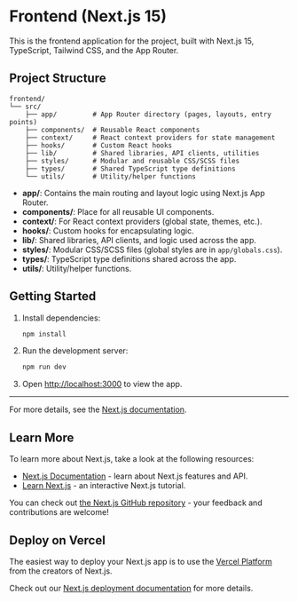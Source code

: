 # Frontend (Next.js 15)

This is the frontend application for the project, built with Next.js 15, TypeScript, Tailwind CSS, and the App Router.

## Project Structure

```
frontend/
└── src/
    ├── app/         # App Router directory (pages, layouts, entry points)
    ├── components/  # Reusable React components
    ├── context/     # React context providers for state management
    ├── hooks/       # Custom React hooks
    ├── lib/         # Shared libraries, API clients, utilities
    ├── styles/      # Modular and reusable CSS/SCSS files
    ├── types/       # Shared TypeScript type definitions
    └── utils/       # Utility/helper functions
```

- **app/**: Contains the main routing and layout logic using Next.js App Router.
- **components/**: Place for all reusable UI components.
- **context/**: For React context providers (global state, themes, etc.).
- **hooks/**: Custom hooks for encapsulating logic.
- **lib/**: Shared libraries, API clients, and logic used across the app.
- **styles/**: Modular CSS/SCSS files (global styles are in `app/globals.css`).
- **types/**: TypeScript type definitions shared across the app.
- **utils/**: Utility/helper functions.

## Getting Started

1. Install dependencies:
   ```bash
   npm install
   ```
2. Run the development server:
   ```bash
   npm run dev
   ```
3. Open [http://localhost:3000](http://localhost:3000) to view the app.

---

For more details, see the [Next.js documentation](https://nextjs.org/docs).

## Learn More

To learn more about Next.js, take a look at the following resources:

- [Next.js Documentation](https://nextjs.org/docs) - learn about Next.js features and API.
- [Learn Next.js](https://nextjs.org/learn) - an interactive Next.js tutorial.

You can check out [the Next.js GitHub repository](https://github.com/vercel/next.js) - your feedback and contributions are welcome!

## Deploy on Vercel

The easiest way to deploy your Next.js app is to use the [Vercel Platform](https://vercel.com/new?utm_medium=default-template&filter=next.js&utm_source=create-next-app&utm_campaign=create-next-app-readme) from the creators of Next.js.

Check out our [Next.js deployment documentation](https://nextjs.org/docs/app/building-your-application/deploying) for more details.
